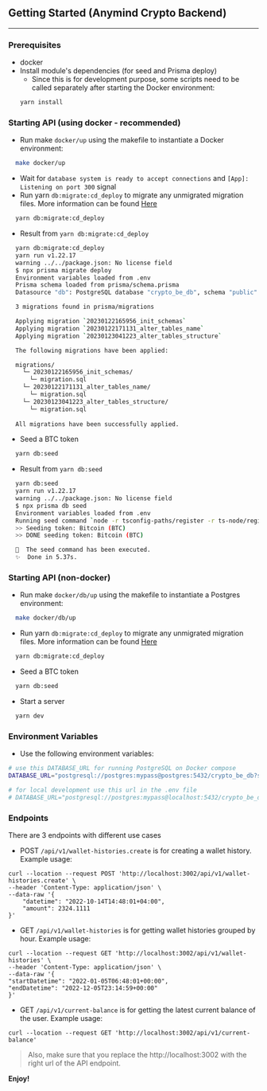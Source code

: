 

## Getting Started (Anymind Crypto Backend)
---

### Prerequisites
- docker
- Install module's dependencies (for seed and Prisma deploy)
  - Since this is for development purpose, some scripts need to be called separately after starting the Docker environment:
  ```bash
  yarn install
  ```

### Starting API (using docker - recommended)
  - Run make `docker/up` using the makefile to instantiate a Docker environment:
  ```bash
    make docker/up
  ```  
  - Wait for `database system is ready to accept connections` and `[App]: Listening on port 300` signal
  - Run yarn `db:migrate:cd_deploy` to migrate any unmigrated migration files. More information can be found [Here](https://www.prisma.io/docs/reference/api-reference/command-reference#migrate-deploy)
  ```bash
    yarn db:migrate:cd_deploy
  ``` 
  - Result from `yarn db:migrate:cd_deploy`
  ```bash
    yarn db:migrate:cd_deploy 
    yarn run v1.22.17
    warning ../../package.json: No license field
    $ npx prisma migrate deploy
    Environment variables loaded from .env
    Prisma schema loaded from prisma/schema.prisma
    Datasource "db": PostgreSQL database "crypto_be_db", schema "public" at "localhost:5432"

    3 migrations found in prisma/migrations

    Applying migration `20230122165956_init_schemas`
    Applying migration `20230122171131_alter_tables_name`
    Applying migration `20230123041223_alter_tables_structure`

    The following migrations have been applied:

    migrations/
      └─ 20230122165956_init_schemas/
        └─ migration.sql
      └─ 20230122171131_alter_tables_name/
        └─ migration.sql
      └─ 20230123041223_alter_tables_structure/
        └─ migration.sql
          
    All migrations have been successfully applied.
  ```
  - Seed a BTC token
  ```bash
    yarn db:seed
  ``` 
  - Result from `yarn db:seed`
  ```bash
    yarn db:seed
    yarn run v1.22.17
    warning ../../package.json: No license field
    $ npx prisma db seed 
    Environment variables loaded from .env
    Running seed command `node -r tsconfig-paths/register -r ts-node/register prisma/seed_bitcoin_20230123230500.ts` ...
    >> Seeding token: Bitcoin (BTC)
    >> DONE seeding token: Bitcoin (BTC)

    🌱  The seed command has been executed.
    ✨  Done in 5.37s.
  ```
### Starting API (non-docker)
  - Run make `docker/db/up` using the makefile to instantiate a Postgres environment:
  ```bash
    make docker/db/up
  ```  
  - Run yarn `db:migrate:cd_deploy` to migrate any unmigrated migration files. More information can be found [Here](https://www.prisma.io/docs/reference/api-reference/command-reference#migrate-deploy)
  ```bash
    yarn db:migrate:cd_deploy
  ``` 
  - Seed a BTC token
  ```bash
    yarn db:seed
  ``` 
  - Start a server
  ```bash
    yarn dev
  ``` 
### Environment Variables
- Use the following environment variables:
```bash
# use this DATABASE_URL for running PostgreSQL on Docker compose
DATABASE_URL="postgresql://postgres:mypass@postgres:5432/crypto_be_db?schema=public"

# for local development use this url in the .env file
# DATABASE_URL="postgresql://postgres:mypass@localhost:5432/crypto_be_db?schema=public"
```

### Endpoints
There are 3 endpoints with different use cases
- POST `/api/v1/wallet-histories.create` is for creating a wallet history. Example usage:
```
curl --location --request POST 'http://localhost:3002/api/v1/wallet-histories.create' \
--header 'Content-Type: application/json' \
--data-raw '{
    "datetime": "2022-10-14T14:48:01+04:00",
    "amount": 2324.1111
}'
```
- GET `/api/v1/wallet-histories` is for getting wallet histories grouped by hour. Example usage:
```
curl --location --request GET 'http://localhost:3002/api/v1/wallet-histories' \
--header 'Content-Type: application/json' \
--data-raw '{
"startDatetime": "2022-01-05T06:48:01+00:00",
"endDatetime": "2022-12-05T23:14:59+00:00"
}'
```
- GET `/api/v1/current-balance` is for getting the latest current balance of the user. Example usage:
```
curl --location --request GET 'http://localhost:3002/api/v1/current-balance'
```
> Also, make sure that you replace the http://localhost:3002 with the right url of the API endpoint.

**Enjoy!**